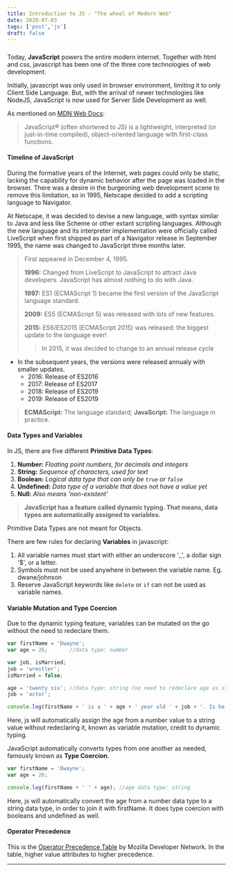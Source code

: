 ```yaml
---
title: Introduction to JS - "The wheel of Modern Web"
date: 2020-07-03
tags: ['post','js']
draft: false
---
```



##### 

Today, **JavaScript** powers the entire modern internet. Together with html and css, javascript has been one of the three core technologies of web development. 

Initially, javascript was only used in browser environment, limiting it to only Client Side Language. But, with the arrival of newer technologies like NodeJS, JavaScript is now used for Server Side Development as well.

As mentioned on [MDN Web Docs](https://developer.mozilla.org/en-US/docs/Web/JavaScript):

>JavaScript® (often shortened to JS) is a lightweight, interpreted (or just-in-time compiled), object-oriented language with first-class functions.

#### Timeline of JavaScript

During the formative years of the Internet, web pages could only be static, lacking the capability for dynamic behavior after the page was loaded in the browser. There was a desire in the burgeoning web development scene to remove this limitation, so in 1995, Netscape decided to add a scripting language to Navigator. 

At Netscape, it was decided to devise a new language, with syntax similar to Java and less like Scheme or other extant scripting languages. Although the new language and its interpreter implementation were officially called LiveScript when first shipped as part of a Navigator release in September 1995, the name was changed to JavaScript three months later.

>
>First appeared	in December 4, 1995.
>
>**1996:** Changed from LiveScript to JavaScript to attract Java developers. JavaScript has almost nothing to do with Java.
>
>**1997:** ES1 (ECMAScript 1) became the first version of the JavaScript language standard.
>
>**2009:** ES5 (ECMAScript 5) was released with lots of new features.
>
>**2015:** ES6/ES2015 (ECMAScript 2015) was released: the biggest update to the language ever!
>
>>In 2015, it was decided to change to an annual release cycle 

- In the subsequent years, the versions were released annualy with smaller updates. 
  - 2016: Release of ES2016
  - 2017: Release of ES2017
  - 2018: Release of ES2019
  - 2019: Release of ES2019

>**ECMAScript:** The language standard; **JavaScript:** The language in practice.


#### Data Types and Variables

In JS, there are five different **Primitive Data Types**:

1. **Number:** _Floating point numbers, for decimals and integers_
2. **String:** _Sequence of characters, used for text_
3. **Boolean:** _Logical data type that can only be `true` or `false`_
4. **Undefined:** _Data type of a variable that does not have a value yet_
5. **Null:** _Also means ‘non-existent’_

>**JavaScript has a feature called dynamic typing. That means, data types are automatically assigned to variables.**

Primitive Data Types are not meant for Objects.

There are few rules for declaring **Variables** in javascript:

1. All variable names must start with either an underscore '_', a dollar sign '$', or a letter.
2. Symbols must not be used anywhere in between the variable name. Eg. dwane/johnson
3. Reserve JavaScript keywords like `delete` or `if` can not be used as variable names.   

#### Variable Mutation and Type Coercion

Due to the dynamic typing feature, variables can be mutated on the go without the need to redeclare them.

```js
var firstName = 'Dwayne';
var age = 26;       //data type: number

var job, isMarried;
job = 'wrestler';
isMarried = false;

age = 'twenty six'; //data type: string (no need to redeclare age as string)
job = 'actor';

console.log(firstName + ' is a ' + age + ' year old ' + job + '. Is he married? ' + isMarried);
```
Here, js will automatically assign the age from a number value to a string value without redeclaring it, known as variable mutation, credit to dynamic typing.

JavaScript automatically converts types from one another as needed, famously known as **Type Coercion**.
```js
var firstName = 'Dwayne';
var age = 26;

console.log(firstName + ' ' + age); //age data type: string
```

Here, js will automatically convert the age from a number data type to a string data type, in order to join it with firstName. It does type coercion with booleans and undefined as well.

#### Operator Precedence

This is the [Operator Precedence Table](https://developer.mozilla.org/en-US/docs/Web/JavaScript/Reference/Operators/Operator_Precedence) by Mozilla Developer Network. In the table, higher value attributes to higher precedence.


---


<!--- 

#### Alerts and Prompts

Alert will pop up a small window also known as alert window, and it will ask user to continue before finishing the loading of the page.

```js
alert(firstName + 'is a' + age + 'year old' + job + '. Is he married?' + isMarried);
```

![alert](./alert.png)

Prompt is used to ask data from user in similar manner like alert, with the difference being the input field provided to user to get data. This data can be stored in a variable as below.
```js
var lastName = prompt('What is his last Name?');

```
![prompt](./prompt.png)
-->